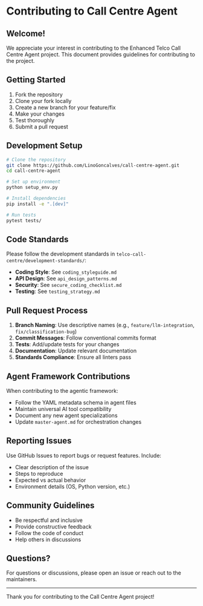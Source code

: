 # Contributing to Call Centre Agent

## Welcome!

We appreciate your interest in contributing to the Enhanced Telco Call Centre Agent project. This document provides guidelines for contributing to the project.

## Getting Started

1. Fork the repository
2. Clone your fork locally
3. Create a new branch for your feature/fix
4. Make your changes
5. Test thoroughly
6. Submit a pull request

## Development Setup

```bash
# Clone the repository
git clone https://github.com/LinoGoncalves/call-centre-agent.git
cd call-centre-agent

# Set up environment
python setup_env.py

# Install dependencies
pip install -e ".[dev]"

# Run tests
pytest tests/
```

## Code Standards

Please follow the development standards in `telco-call-centre/development-standards/`:

- **Coding Style**: See `coding_styleguide.md`
- **API Design**: See `api_design_patterns.md`
- **Security**: See `secure_coding_checklist.md`
- **Testing**: See `testing_strategy.md`

## Pull Request Process

1. **Branch Naming**: Use descriptive names (e.g., `feature/llm-integration`, `fix/classification-bug`)
2. **Commit Messages**: Follow conventional commits format
3. **Tests**: Add/update tests for your changes
4. **Documentation**: Update relevant documentation
5. **Standards Compliance**: Ensure all linters pass

## Agent Framework Contributions

When contributing to the agentic framework:

- Follow the YAML metadata schema in agent files
- Maintain universal AI tool compatibility
- Document any new agent specializations
- Update `master-agent.md` for orchestration changes

## Reporting Issues

Use GitHub Issues to report bugs or request features. Include:

- Clear description of the issue
- Steps to reproduce
- Expected vs actual behavior
- Environment details (OS, Python version, etc.)

## Community Guidelines

- Be respectful and inclusive
- Provide constructive feedback
- Follow the code of conduct
- Help others in discussions

## Questions?

For questions or discussions, please open an issue or reach out to the maintainers.

---

Thank you for contributing to the Call Centre Agent project!
